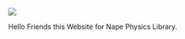 ![](https://github.com/deltaluca/www.napephys.com/blob/gh-pages/assets/nape.png?raw=true)

Hello Friends this Website for Nape Physics Library.
